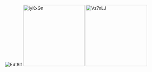 ![Edt8lf](https://github.com/user-attachments/assets/6ae05bf9-d372-4d6d-8c9e-7791e99e4aa3)
<img width="200" alt="IyKxGn" src="https://github.com/user-attachments/assets/4bab4159-324c-4cea-8967-865f09bc1ba8" />
<img width="200" alt="Vz7nLJ" src="https://github.com/user-attachments/assets/e391f9ec-9c2b-4e83-85c7-1cb83fec88bd" />
